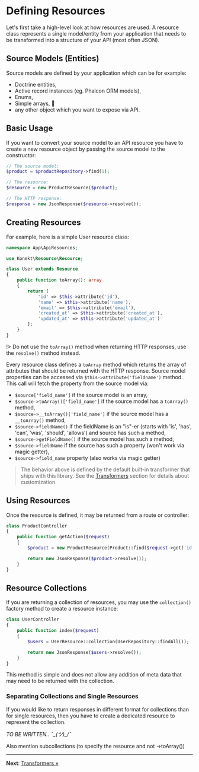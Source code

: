 # Defining Resources

Let's first take a high-level look at how resources are used. A resource class represents a single
model/entity from your application that needs to be transformed into a structure of your API
(most often JSON).

## Source Models (Entities)

Source models are defined by your application which can be for example:

- Doctrine entities,
- Active record instances (eg. Phalcon ORM models),
- Enums,
- Simple arrays, 🤪
- any other object which you want to expose via API.

## Basic Usage

If you want to convert your source model to an API resource you have to create a new resource object
by passing the source model to the constructor:

```php
// The source model:
$product = $productRepository->find(1);

// The resource:
$resource = new ProductResource($product);

// The HTTP response:
$response = new JsonResponse($resource->resolve());
```

## Creating Resources

For example, here is a simple User resource class:

```php
namespace App\ApiResources;

use Konekt\Resource\Resource;

class User extends Resource
{
    public function toArray(): array
    {
        return [
            'id' => $this->attribute('id'),
            'name' => $this->attribute('name'),
            'email' => $this->attribute('email'),
            'created_at' => $this->attribute('created_at'),
            'updated_at' => $this->attribute('updated_at')
        ];
    }
}
```

!> Do not use the `toArray()` method when returning HTTP responses, use the `resolve()` method instead.

Every resource class defines a `toArray` method which returns the array of attributes that should be
returned with the HTTP response. Source model properties can be accessed via
`$this->attribute('fieldname')` method. This call will fetch the property from the source model via:

- `$source['field_name']` if the source model is an array,
- `$source->toArray()['field_name']` if the source model has a `toArray()` method,
- `$source->__toArray()['field_name']` if the source model has a `__toArray()` method,
- `$source->fieldName()` if the fieldName is an "is"-er (starts with 'is', 'has', 'can', 'was', 'should', 'allows') and source has such a method,
- `$source->getFieldName()` if the source model has such a method,
- `$source->fieldName` if the source has such a property (won't work via magic getter),
- `$source->field_name` property (also works via magic getter)

> The behavior above is defined by the default built-in transformer that ships with this library.
> See the [Transformers](transformers.md) section for details about customization.

## Using Resources

Once the resource is defined, it may be returned from a route or controller:

```php
class ProductController
{
    public function getAction($request)
    {
        $product = new ProductResource(Product::find($request->get('id')));

        return new JsonResponse($product->resolve());
    }
}
```

## Resource Collections

If you are returning a collection of resources, you may use the
`collection()` factory method to create a resource instance:

```php
class UserController
{
    public function index($request)
    {
        $users = UserResource::collection(UserRepository::findAll());

        return new JsonResponse($users->resolve());
    }
}
```

This method is simple and does not allow any addition of meta data that
may need to be returned with the collection.

### Separating Collections and Single Resources

If you would like to return responses in different format for collections
than for single resources, then you have to create a dedicated resource
to represent the collection.

*TO BE WRITTEN.. ¯\_(ツ)_/¯*

Also mention subcollections (to specify the resource and not ->toArray())

---

**Next**: [Transformers &raquo;](transformers.md)
